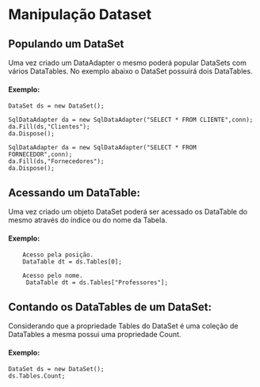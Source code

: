 # Manipulação Dataset

## Populando um DataSet
Uma vez criado um DataAdapter o mesmo poderá popular DataSets com vários DataTables. No exemplo abaixo o DataSet possuirá dois DataTables.

#### Exemplo:
	DataSet ds = new DataSet();

    SqlDataAdapter da = new SqlDataAdapter("SELECT * FROM CLIENTE",conn);
    da.Fill(ds,"Clientes");
    da.Dispose();

    SqlDataAdapter da = new SqlDataAdapter("SELECT * FROM FORNECEDOR",conn);
    da.Fill(ds,"Fornecedores");
    da.Dispose();

## Acessando um DataTable:
Uma vez criado um objeto DataSet poderá ser acessado os DataTable do mesmo através do índice ou do nome da Tabela.

#### Exemplo:
        Acesso pela posição.
        DataTable dt = ds.Tables[0]; 

        Acesso pelo nome.
         DataTable dt = ds.Tables["Professores"]; 

		
## Contando os DataTables de um DataSet:
Considerando que a propriedade Tables do DataSet é uma coleção de DataTables a mesma possui uma propriedade Count.

 

#### Exemplo:
```
DataSet ds = new DataSet();
ds.Tables.Count;
```
 

 
